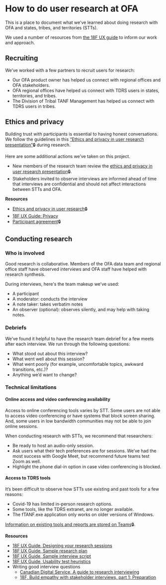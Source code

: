 # How to do user research at OFA

This is a place to document what we’ve learned about doing research with OFA and states, tribes, and territories (STTs).

We used a number of resources from [the 18F UX guide](https://github.com/18F/ux-guide) to inform our work and approach.

## Recruiting
We’ve worked with a few partners to recruit users for research:

* Our OFA product owner has helped us connect with regional offices and OFA stakeholders.
* OFA regional offices have helped us connect with TDRS users in states, territories, and tribes.
* The Division of Tribal TANF Management has helped us connect with TDRS users in tribes.


## Ethics and privacy
Building trust with participants is essential to having honest conversations. We follow the guidelines in this [“Ethics and privacy in user research presentation”](https://teams.microsoft.com/l/file/E4046248-0FE8-4829-94B8-B1B931D937E1?tenantId=d58addea-5053-4a80-8499-ba4d944910df&fileType=pptx&objectUrl=https%3A%2F%2Fhhsgov.sharepoint.com%2Fsites%2FTANFDataPortalOFA%2FShared%20Documents%2FGeneral%2FUser%20research%2FEthics%20and%20Privacy%20in%20user%20research.pptx&baseUrl=https%3A%2F%2Fhhsgov.sharepoint.com%2Fsites%2FTANFDataPortalOFA&serviceName=teams&threadId=19:f769bbcb029f4f02b55ae7fad90e310d@thread.skype&groupId=41f194a6-c1d3-4680-933e-c8ee7d17e287)🔒 during research.

Here are some additional actions we’ve taken on this project.

* New members of the research team review the [ethics and privacy in user research presentation](https://teams.microsoft.com/l/file/E4046248-0FE8-4829-94B8-B1B931D937E1?tenantId=d58addea-5053-4a80-8499-ba4d944910df&fileType=pptx&objectUrl=https%3A%2F%2Fhhsgov.sharepoint.com%2Fsites%2FTANFDataPortalOFA%2FShared%20Documents%2FGeneral%2FUser%20research%2FEthics%20and%20Privacy%20in%20user%20research.pptx&baseUrl=https%3A%2F%2Fhhsgov.sharepoint.com%2Fsites%2FTANFDataPortalOFA&serviceName=teams&threadId=19:f769bbcb029f4f02b55ae7fad90e310d@thread.skype&groupId=41f194a6-c1d3-4680-933e-c8ee7d17e287)🔒.
* Stakeholders invited to observe interviews are informed ahead of time that interviews are confidential and should not affect interactions between STTs and OFA.

**Resources**
* [Ethics and privacy in user research](https://teams.microsoft.com/l/file/E4046248-0FE8-4829-94B8-B1B931D937E1?tenantId=d58addea-5053-4a80-8499-ba4d944910df&fileType=pptx&objectUrl=https%3A%2F%2Fhhsgov.sharepoint.com%2Fsites%2FTANFDataPortalOFA%2FShared%20Documents%2FGeneral%2FUser%20research%2FEthics%20and%20Privacy%20in%20user%20research.pptx&baseUrl=https%3A%2F%2Fhhsgov.sharepoint.com%2Fsites%2FTANFDataPortalOFA&serviceName=teams&threadId=19:f769bbcb029f4f02b55ae7fad90e310d@thread.skype&groupId=41f194a6-c1d3-4680-933e-c8ee7d17e287)🔒
* [18F UX Guide: Privacy](https://github.com/18F/ux-guide/blob/master/_pages/research/privacy.md)
* [Participant agreement](https://teams.microsoft.com/l/file/BB106706-B51F-49FE-BD06-3E379C45F8E0?tenantId=d58addea-5053-4a80-8499-ba4d944910df&fileType=docx&objectUrl=https%3A%2F%2Fhhsgov.sharepoint.com%2Fsites%2FTANFDataPortalOFA%2FShared%20Documents%2FGeneral%2FUser%20research%2F2020%20Spring%20local%20experience%20research%2FVerbal%20design%20research%20participant%20agreement.docx&baseUrl=https%3A%2F%2Fhhsgov.sharepoint.com%2Fsites%2FTANFDataPortalOFA&serviceName=teams&threadId=19:f769bbcb029f4f02b55ae7fad90e310d@thread.skype&groupId=41f194a6-c1d3-4680-933e-c8ee7d17e287)🔒

## Conducting research
### Who is involved
Good research is collaborative. Members of the OFA data team and regional office staff have observed interviews and OFA staff have helped with research synthesis.

During interviews, here's the team makeup we've used:

* A participant
* A moderator: conducts the interview
* A note taker: takes verbatim notes
* An observer (optional): observes silently, and may help with taking notes.

### Debriefs
We’ve found it helpful to have the research team debrief for a few meets after each interview. We run through the following questions:
* What stood out about this interview?
* What went well about this session?
* What went poorly (for example, uncomfortable topics, awkward transitions, etc.)?
* Anything we’d want to change?

### Technical limitations
#### Online access and video conferencing availability
Access to online conferencing tools varies by STT. Some users are not able to access video conferencing or have systems that block screen sharing. And, some users in low bandwidth communities may not be able to join online sessions.

When conducting research with STTs, we recommend that researchers:
* Be ready to host an audio-only session.
* Ask users what their tech preferences are for sessions. We’ve had the most success with Google Meet, but recommend future teams test Zoom as well.
* Highlight the phone dial-in option in case video conferencing is blocked.

#### Access to TDRS tools
It’s been difficult to observe how STTs use existing and past tools for a few reasons:
* Covid-19 has limited in-person research options.
* Some tools, like the TDRS extranet, are no longer available.
* The fTANF.exe application only works on older versions of Windows.

[Information on existing tools and reports are stored on Teams](https://teams.microsoft.com/_#/files/General?threadId=19%3Af769bbcb029f4f02b55ae7fad90e310d%40thread.skype&ctx=channel&context=Legacy%2520System)🔒.

**Resources**
* [18F UX Guide, Designing your research sessions](https://ux-guide.18f.gov/research/do/#designing-your-research-sessions)
* [18F UX Guide, Sample research plan](https://github.com/18F/ux-guide/blob/master/_pages/resources/research-plan.md)
* [18F UX Guide, Sample interview script](https://github.com/18F/ux-guide/blob/master/_pages/resources/interview-guide.md)
* [18F UX Guide, Usability test heuristics](https://github.com/18F/ux-guide/blob/master/_pages/resources/usability-test-quality.md)
* Writing good interview questions
  * [Canadian Digital Service, A guide to research interviewing](https://digital.canada.ca/tools-and-resources/guide-interviewing/)
  * [18F, Build empathy with stakeholder interviews, part 1: Preparation](https://18f.gsa.gov/2016/06/20/build-empathy-with-stakeholder-interviews-part-1-preparation/)
